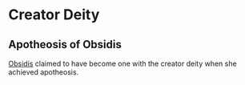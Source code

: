 # Creator Deity

## Apotheosis of Obsidis

[Obsidis](obsidis.md) claimed to have become one with the creator deity when she achieved apotheosis.
